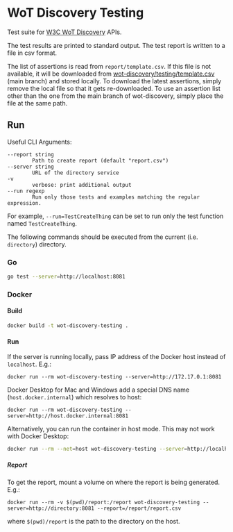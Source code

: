 # WoT Discovery Testing
Test suite for [W3C WoT Discovery](https://www.w3.org/TR/wot-discovery/) APIs.

The test results are printed to standard output. The test report is written to a file in csv format.


The list of assertions is read from `report/template.csv`.
If this file is not available, it will be downloaded from [wot-discovery/testing/template.csv](https://github.com/w3c/wot-discovery/blob/main/testing/template.csv) (main branch) and stored locally.
To download the latest assertions, simply remove the local file so that it gets re-downloaded.
To use an assertion list other than the one from the main branch of wot-discovery, simply place the file at the same path.




## Run
Useful CLI Arguments: 
```
--report string
        Path to create report (default "report.csv")
--server string
        URL of the directory service
-v
        verbose: print additional output
--run regexp
        Run only those tests and examples matching the regular expression.      
```

For example, `--run=TestCreateThing` can be set to run only the test function named `TestCreateThing`.

The following commands should be executed from the current (i.e. `directory`) directory.

### Go
```bash
go test --server=http://localhost:8081 
```

### Docker
#### Build
```bash
docker build -t wot-discovery-testing .
```

#### Run
If the server is running locally, pass IP address of the Docker host instead of `localhost`. E.g.:
```
docker run --rm wot-discovery-testing --server=http://172.17.0.1:8081
```

Docker Desktop for Mac and Windows add a special DNS name (`host.docker.internal`) which resolves to host:
```
docker run --rm wot-discovery-testing --server=http://host.docker.internal:8081
```

Alternatively, you can run the container in host mode. This may not work with Docker Desktop:
```bash
docker run --rm --net=host wot-discovery-testing --server=http://localhost:8081 
```

##### Report
To get the report, mount a volume on where the report is being generated. E.g.:
```
docker run --rm -v $(pwd)/report:/report wot-discovery-testing --server=http://directory:8081 --report=/report/report.csv
```
where `$(pwd)/report` is the path to the directory on the host.
